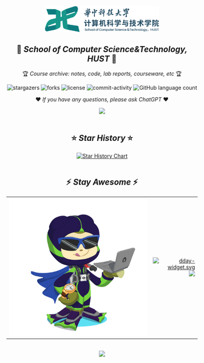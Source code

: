 <div align="center">
  <img width="300" src="./HUST-CS.png" />
  <h2 align="center">🏫 <i>School of Computer Science&Technology, HUST</i> 🏫</h2>
  <p align="center">🏆 <i>Course archive: notes, code, lab reports, courseware, etc</i> 🏆</p>
</div>
<div align="center">

![stargazers](https://img.shields.io/github/stars/nuyoahwjl/HUST-CS)
![forks](https://img.shields.io/github/forks/nuyoahwjl/HUST-CS)
![license](https://img.shields.io/github/license/nuyoahwjl/HUST-CS)
![commit-activity](https://img.shields.io/github/commit-activity/m/nuyoahwjl/HUST-CS)
![GitHub language count](https://img.shields.io/github/languages/count/nuyoahwjl/HUST-CS)

</div>
<p align="center">
❤️ <i>If you have any questions, please ask ChatGPT</i> ❤️
</p>
<div align="center">
  <a href="https://chatgpt.com">
    <img src="https://img.shields.io/badge/ChatGPT-74aa9c?style=for-the-badge&logo=openai&logoColor=white"/>
  </a>
</div>

<br>

<div align="center">
<h2 align="center">⭐ <i>Star History</i> ⭐</h2>
<a href="https://star-history.com/#nuyoahwjl/HUST-CS&Timeline">
   <img width="700" alt="Star History Chart" src="https://api.star-history.com/svg?repos=nuyoahwjl/HUST-CS&type=Timeline"/>
</a>
</div>

<br>

<div align="center">
<h2 align="center">⚡️ <i>Stay Awesome</i> ⚡️</h2>
</div>

<div align="center">
	<table>
	<tr>
		<td align="left">
		  <a href="https://myoctocat.com">
			  <img src="./Cat.png" alt="Octocat" width="540" />
		  </a>
		</td>
		<td align="right">
		  <a href="https://dday-widget.minung.dev">
    	  <img src="https://dday-widget.minung.dev/widget?text=New%20Year%20%F0%9F%99%82&date=2025-01-01&startDate=2024-01-01&theme=theme2" alt="dday-widget.svg" width="460" />
  		</a>
    <br>
      <a href="https://streak-stats.demolab.com">
		  <img src="https://nuyoahwjl.github.io/img/coding.gif" width="460" />
		  </a>
		</td>
	</tr>
	</table>
</div>


<br>


<div align="center">
  <a href="https://img.shields.io">
  <img src="https://img.shields.io/github/languages/code-size/Nuyoahwjl/HUST-CS?logo=visualstudiocode&style=for-the-badge" />
</div>


